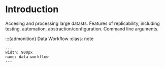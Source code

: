 # Introduction

Accesing and processing large datasts. Features of replicability, including testing, automation, abstraction/configuration. Command line arguments.


:::{admonition} Data Workflow
:class: note

```{figure} ./images/data-workflow.png
---
width: 900px
name: data-workflow
---
```
